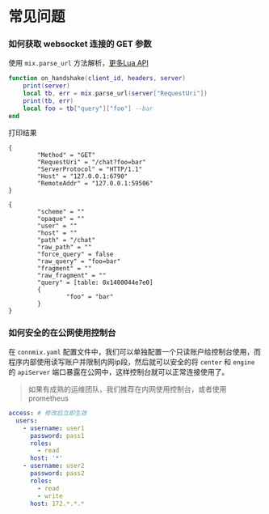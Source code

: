 # 常见问题

### 如何获取 websocket 连接的 GET 参数

使用 `mix.parse_url` 方法解析，[更多Lua API](zh-cn/lua-api)

```lua
function on_handshake(client_id, headers, server)
    print(server)
    local tb, err = mix.parse_url(server["RequestUri"])
    print(tb, err)
    local foo = tb["query"]["foo"] --bar
end
```

打印结果

```
{
        "Method" = "GET"
        "RequestUri" = "/chat?foo=bar"
        "ServerProtocol" = "HTTP/1.1"
        "Host" = "127.0.0.1:6790"
        "RemoteAddr" = "127.0.0.1:59506"
}

{
        "scheme" = ""
        "opaque" = ""
        "user" = ""
        "host" = ""
        "path" = "/chat"
        "raw_path" = ""
        "force_query" = false
        "raw_query" = "foo=bar"
        "fragment" = ""
        "raw_fragment" = ""
        "query" = [table: 0x1400044e7e0]
        {
                "foo" = "bar"
        }
}
```

### 如何安全的在公网使用控制台

在 `connmix.yaml` 配置文件中，我们可以单独配置一个只读账户给控制台使用，而程序内部使用读写账户并限制内网ip段，然后就可以安全的将 `center` 和 `engine` 的 `apiServer` 端口暴露在公网中，这样控制台就可以正常连接使用了。 

> 如果有成熟的运维团队，我们推荐在内网使用控制台，或者使用prometheus

```yaml
access: # 修改后立即生效
  users:
    - username: user1
      password: pass1
      roles:
        - read
      host: '*'
    - username: user2
      password: pass2
      roles:
        - read
        - write
      host: 172.*.*.*
```
